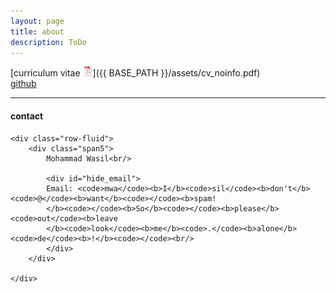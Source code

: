```yaml
---
layout: page
title: about
description: ToDo
---
```



[curriculum vitae ![CV as pdf](icons16/pdf-icon.png)]({{ BASE_PATH }}/assets/cv_noinfo.pdf)<br/>
[github](https://github.com/mhwasil)<br/>

---

<div class="container">
<h4><a name="contact"></a>contact</h4>

    <div class="row-fluid">
        <div class="span5">
            Mohammad Wasil<br/>

            <div id="hide_email">
            Email: <code>mwa</code><b>I</b><code>sil</code><b>don't</b><code>@</code><b>want</b><code></code><b>spam!
            </b><code></code><b>So</b><code></code><b>please</b><code>out</code><b>leave
            </b><code>look</code><b>me</b><code>.</code><b>alone</b><code>de</code><b>!</b><code></code><br/>
            </div>
        </div>

    </div>
</div>
